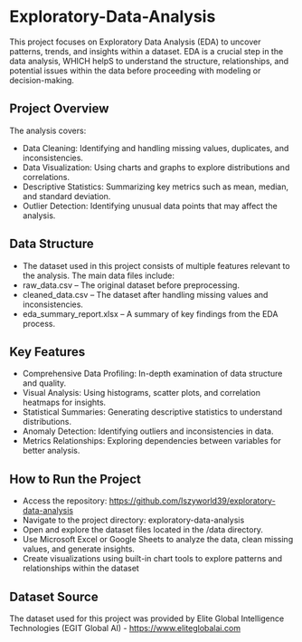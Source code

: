 # Exploratory-Data-Analysis
This project focuses on Exploratory Data Analysis (EDA) to uncover patterns, trends, and insights within a dataset. EDA is a crucial step in the data analysis, WHICH helpS to 
understand the structure, relationships, and potential issues within the data before proceeding with modeling or decision-making.

## Project Overview

The analysis covers:

* Data Cleaning: Identifying and handling missing values, duplicates, and inconsistencies.
* Data Visualization: Using charts and graphs to explore distributions and correlations.
* Descriptive Statistics: Summarizing key metrics such as mean, median, and standard deviation.
* Outlier Detection: Identifying unusual data points that may affect the analysis.

## Data Structure

* The dataset used in this project consists of multiple features relevant to the analysis. The main data files include:
* raw_data.csv – The original dataset before preprocessing.
* cleaned_data.csv – The dataset after handling missing values and inconsistencies.
* eda_summary_report.xlsx – A summary of key findings from the EDA process.

## Key Features

* Comprehensive Data Profiling: In-depth examination of data structure and quality.
* Visual Analysis: Using histograms, scatter plots, and correlation heatmaps for insights.
* Statistical Summaries: Generating descriptive statistics to understand distributions.
* Anomaly Detection: Identifying outliers and inconsistencies in data.
* Metrics Relationships: Exploring dependencies between variables for better analysis.

## How to Run the Project

* Access the repository: https://github.com/Iszyworld39/exploratory-data-analysis
* Navigate to the project directory: exploratory-data-analysis
* Open and explore the dataset files located in the /data directory.
* Use Microsoft Excel or Google Sheets to analyze the data, clean missing values, and generate insights.
* Create visualizations using built-in chart tools to explore patterns and relationships within the dataset

## Dataset Source

The dataset used for this project was provided by Elite Global Intelligence Technologies (EGIT Global AI) - https://www.eliteglobalai.com

